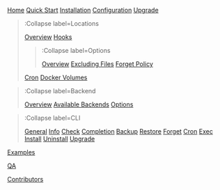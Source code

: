 [Home](/)
[Quick Start](/quick)
[Installation](/installation)
[Configuration](/config)
[Upgrade](/upgrade)

> :Collapse label=Locations
>
> [Overview](/location/overview)
> [Hooks](/location/hooks)
>
> > :Collapse label=Options
> > 
> > [Overview](/location/options)
> > [Excluding Files](/location/exclude)
> > [Forget Policy](/location/forget)
>
> [Cron](/location/cron)
> [Docker Volumes](/location/docker)

> :Collapse label=Backend
>
> [Overview](/backend/overview)
> [Available Backends](/backend/available)
> [Options](/backend/options)

> :Collapse label=CLI
>
> [General](/cli/general)
> [Info](/cli/info)
> [Check](/cli/check)
> [Completion](/cli/completion)
> [Backup](/cli/backup)
> [Restore](/cli/restore)
> [Forget](/cli/forget)
> [Cron](/cli/cron)
> [Exec](/cli/exec)
> [Install](/cli/install)
> [Uninstall](/cli/uninstall)
> [Upgrade](/cli/upgrade)

[Examples](/examples)

[QA](/qa)

[Contributors](/contrib)

